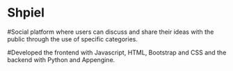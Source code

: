 # Shpiel

#Social platform where users can discuss and share their ideas with the public through the use of specific categories.


#Developed the frontend with  Javascript, HTML, Bootstrap and CSS and the backend with Python and Appengine.

